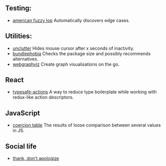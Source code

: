 ## Testing:

- [american fuzzy lop](http://lcamtuf.coredump.cx/afl/)
Automatically discovers edge cases.

## Utilities:

- [unclutter](https://wiki.archlinux.org/index.php/Unclutter)
Hides mouse cursor after x seconds of inactivity.
- [bundlephobia](https://bundlephobia.com/)
Checks the package size and possibly recommends alternatives.
- [webgraphviz](http://www.webgraphviz.com/)
Create graph visualisations on the go.

## React

- [typesafe-actions](https://github.com/piotrwitek/typesafe-actions)
A way to reduce type boilerplate while working with redux-like action descriptors.

## JavaScript

- [coercion table](https://dorey.github.io/JavaScript-Equality-Table/)
The results of loose comparison between several values in JS.

## Social life

- [thank, don't apologize](https://twitter.com/nataliabielova/status/1146855928714711041)
